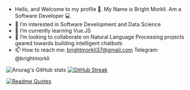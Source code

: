 - Hello, and Welcome to my profile 👋. My Name is Bright Morkli. Am a Software Developer :computer:
- 👀 I’m interested in Software Development and Data Science
- 🌱 I’m currently learning Vue.JS
- 💞️ I’m looking to collaborate on Natural Language Processing projects geared towards building intelligent chatbots
- 📫 How to reach me: brightmorkli37@gmail.com Telegram: @brightmorkli

<!---
brightmorkli37/brightmorkli37 is a ✨ special ✨ repository because its `README.md` (this file) appears on your GitHub profile.
You can click the Preview link to take a look at your changes.
--->

![Anurag's GitHub stats](https://github-readme-stats.vercel.app/api?username=brightmorkli37&theme=onedark)
 [![GitHub Streak](http://github-readme-streak-stats.herokuapp.com?user=brightmorkli37&theme=vue-dark)](https://git.io/streak-stats)

[![Readme Quotes](https://quotes-github-readme.vercel.app/api?type=horizontal&theme=dark)](https://github.com/piyushsuthar/github-readme-quotes)

